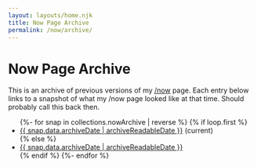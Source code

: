 ```yaml
---
layout: layouts/home.njk
title: Now Page Archive
permalink: /now/archive/
---
```


<h1>Now Page Archive</h1>
<p>This is an archive of previous versions of my <a href="/now/">/now</a> page. Each entry below links to a snapshot of what my /now page looked like at that time. Should probably call this back then.</p>

<ul>
  {%- for snap in collections.nowArchive | reverse %}
    {% if loop.first %}
      <li><a href="/now/">{{ snap.data.archiveDate | archiveReadableDate }}</a> (current)</li>
    {% else %}
      <li><a href="{{ snap.url }}">{{ snap.data.archiveDate | archiveReadableDate }}</a></li>
    {% endif %}
  {%- endfor %}
</ul>
